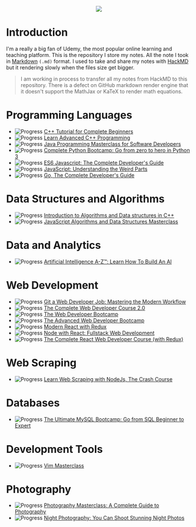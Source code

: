 <p align="center">
  <img src="https://i.imgur.com/uNDQCAW.png">
</p>

# Introduction

I'm a really a big fan of Udemy, the most popular online learning and teaching platform. This is the repository I store my notes. All the note I took in [Markdown](https://daringfireball.net/projects/markdown/syntax) `(.md)` format. I used to take and share my notes with [HackMD](https://hackmd.io/) but it rendering slowly when the files size get bigger.

> I am working in process to transfer all my notes from HackMD to this repository. There is a defect on GitHub markdown render engine that it doesn't support the MathJax or KaTeX to render math equations.

# Programming Languages

- ![Progress](http://progressed.io/bar/92) [C++ Tutorial for Complete Beginners](./C%2B%2B%20Tutorial%20for%20Complete%20Beginners)
- ![Progress](http://progressed.io/bar/22) [Learn Advanced C++ Programming](./Learn%20Advanced%20C%2B%2B%20Programming)
- ![Progress](http://progressed.io/bar/6) [Java Programming Masterclass for Software Developers](./Java%20Programming%20Masterclass%20for%20Software%20Developers)
- ![Progress](http://progressed.io/bar/100) [Complete Python Bootcamp: Go from zero to hero in Python 3](./Complete%20Python%20Bootcamp%2C%20Go%20from%20zero%20to%20hero%20in%20Python%203)
- ![Progress](http://progressed.io/bar/100) [ES6 Javascript: The Complete Developer's Guide](./ES6%20Javascript%2C%20The%20Complete%20Developer's%20Guide)
- ![Progress](http://progressed.io/bar/100) [JavaScript: Understanding the Weird Parts](./JavaScript%2C%20Understanding%20the%20Weird%20Parts)
- ![Progress](http://progressed.io/bar/100) [Go, The Complete Developer's Guide](./Go%2C%20The%20Complete%20Developer's%20Guide)

# Data Structures and Algorithms

- ![Progress](http://progressed.io/bar/100) [Introduction to Algorithms and Data structures in C++](./Introduction%20to%20Algorithms%20and%20Data%20structures%20in%20C%2B%2B)
- ![Progress](http://progressed.io/bar/100) [JavaScript Algorithms and Data Structures Masterclass](./JavaScript%20Algorithms%20and%20Data%20Structures%20Masterclass)

# Data and Analytics

- ![Progress](http://progressed.io/bar/45) [Artificial Intelligence A-Z™: Learn How To Build An AI](./Artificial%20Intelligence%20A-Z™%2C%20Learn%20How%20To%20Build%20An%20AI)

# Web Development

- ![Progress](http://progressed.io/bar/100) [Git a Web Developer Job: Mastering the Modern Workflow](./Git%20a%20Web%20Developer%20Job%20Mastering%20the%20Modern%20Workflow)
- ![Progress](http://progressed.io/bar/100) [The Complete Web Developer Course 2.0]()
- ![Progress](http://progressed.io/bar/100) [The Web Developer Bootcamp](./The%20Web%20Developer%20Bootcamp)
- ![Progress](http://progressed.io/bar/30) [The Advanced Web Developer Bootcamp](./The%20Advanced%20Web%20Developer%20Bootcamp)
- ![Progress](http://progressed.io/bar/100) [Modern React with Redux](./Modern%20React%20with%20Redux)
- ![Progress](http://progressed.io/bar/71) [Node with React: Fullstack Web Development](./Node%20with%20React%2C%20Fullstack%20Web%20Development)
- ![Progress](http://progressed.io/bar/24) [The Complete React Web Developer Course (with Redux)](./The%20Complete%20React%20Web%20Developer%20Course%20(with%20Redux))

# Web Scraping

- ![Progress](http://progressed.io/bar/100) [Learn Web Scraping with NodeJs, The Crash Course](./Learn%20Web%20Scraping%20with%20NodeJs%2C%20The%20Crash%20Course)

# Databases

- ![Progress](http://progressed.io/bar/53) [The Ultimate MySQL Bootcamp: Go from SQL Beginner to Expert](./The%20Ultimate%20MySQL%20Bootcamp%2C%20Go%20from%20SQL%20Beginner%20to%20Expert)

# Development Tools

- ![Progress](http://progressed.io/bar/100) [Vim Masterclass](./Vim%20Masterclass)

# Photography

- ![Progress](http://progressed.io/bar/3) [Photography Masterclass: A Complete Guide to Photography](./Photography%20Masterclass%2C%20A%20Complete%20Guide%20to%20Photography)
- ![Progress](http://progressed.io/bar/0) [Night Photography: You Can Shoot Stunning Night Photos](./Night%20Photography%2C%20You%20Can%20Shoot%20Stunning%20Night%20Photos)
